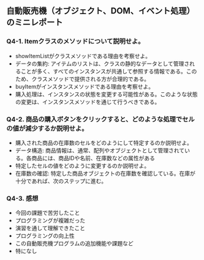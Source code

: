 ## 自動販売機（オブジェクト、DOM、イベント処理）のミニレポート
### Q4-1. Itemクラスのメソッドについて説明せよ。
* showItemListがクラスメソッドである理由を考察せよ。
* データの集約: アイテムのリストは、クラスの静的なデータとして管理されることが多く、すべてのインスタンスが共通して参照する情報である。このため、クラスメソッドで提供される方が合理的である。
* buyItemがインスタンスメソッドである理由を考察せよ。
*  購入処理は、インスタンスの状態を変更する可能性がある。このような状態の変更は、インスタンスメソッドを通じて行うべきである。
### Q4-2. 商品の購入ボタンをクリックすると、どのような処理でセルの値が減少するか説明せよ。
* 購入された商品の在庫数のセルをどのようにして特定するのか説明せよ。
* データ構造: 商品情報は、通常、配列やオブジェクトとして管理されている。各商品には、商品IDや名前、在庫数などの属性がある
* 特定したセルの値をどのように変更するのか説明せよ。
* 在庫数の確認: 特定した商品オブジェクトの在庫数を確認している。在庫が十分であれば、次のステップに進む。
### Q4-3. 感想
* 今回の課題で苦労したこと
* プログラミングが複雑だった
* 演習を通して理解できたこと
* プログラミングの向上性
* この自動販売機プログラムの追加機能や課題など
* 特になし
